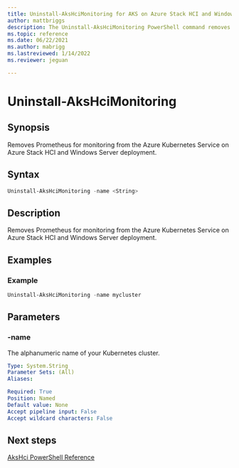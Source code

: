 ```yaml
---
title: Uninstall-AksHciMonitoring for AKS on Azure Stack HCI and Windows Server
author: mattbriggs
description: The Uninstall-AksHciMonitoring PowerShell command removes Prometheus-based monitoring solution.
ms.topic: reference
ms.date: 06/22/2021
ms.author: mabrigg 
ms.lastreviewed: 1/14/2022
ms.reviewer: jeguan

---
```


# Uninstall-AksHciMonitoring

## Synopsis
Removes Prometheus for monitoring from the Azure Kubernetes Service on Azure Stack HCI and Windows Server deployment.

## Syntax

```powershell
Uninstall-AksHciMonitoring -name <String>                     
```

## Description
Removes Prometheus for monitoring from the Azure Kubernetes Service on Azure Stack HCI and Windows Server deployment.

## Examples

### Example

```PowerShell
Uninstall-AksHciMonitoring -name mycluster
```

## Parameters

### -name
The alphanumeric name of your Kubernetes cluster.

```yaml
Type: System.String
Parameter Sets: (All)
Aliases:

Required: True
Position: Named
Default value: None
Accept pipeline input: False
Accept wildcard characters: False
```
## Next steps

[AksHci PowerShell Reference](index.md)
